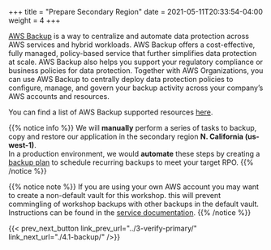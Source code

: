 +++
title = "Prepare Secondary Region"
date =  2021-05-11T20:33:54-04:00
weight = 4
+++

[AWS Backup](https://aws.amazon.com/backup/) is a way to centralize and automate data protection across AWS services and hybrid workloads. AWS Backup offers a cost-effective, fully managed, policy-based service that further simplifies data protection at scale. AWS Backup also helps you support your regulatory compliance or business policies for data protection. Together with AWS Organizations, you can use AWS Backup to centrally deploy data protection policies to configure, manage, and govern your backup activity across your company’s AWS accounts and resources. 

You can find a list of AWS Backup supported resources [here](https://aws.amazon.com/backup/?whats-new-cards.sort-by=item.additionalFields.postDateTime&whats-new-cards.sort-order=desc.).

{{% notice info %}}
We will **manually** perform a series of tasks to backup, copy and restore our application in the secondary region **N. California (us-west-1)**.  
In a production environment, we would **automate** these steps by creating a [backup plan](https://docs.aws.amazon.com/aws-backup/latest/devguide/creating-a-backup-plan.html) to schedule recurring backups to meet your target RPO.
{{% /notice %}}

{{% notice note %}}
If you are using your own AWS account you may want to create a non-default vault for this workshop. this will prevent commingling of workshop backups with other backups in the default vault. Instructions can be found in the [service documentation](https://docs.aws.amazon.com/aws-backup/latest/devguide/vaults.html).
{{% /notice %}}

{{< prev_next_button link_prev_url="../3-verify-primary/" link_next_url="./4.1-backup/" />}}